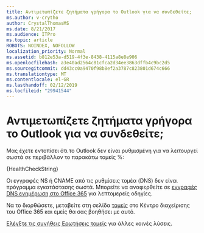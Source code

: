 ```yaml
---
title: Αντιμετωπίζετε ζητήματα γρήγορα το Outlook για να συνδεθείτε;
ms.author: v-crytho
author: CrystalThomasMS
ms.date: 8/21/2017
ms.audience: ITPro
ms.topic: article
ROBOTS: NOINDEX, NOFOLLOW
localization_priority: Normal
ms.assetid: b812e53a-d519-4f3e-8438-4115a8e8e906
ms.openlocfilehash: a3e40ad2564c81cfca2d34ee3863dffb4c9bc2d5
ms.sourcegitcommit: dd43cc0a9470f98b8ef2a3787c823801d674c666
ms.translationtype: MT
ms.contentlocale: el-GR
ms.lasthandoff: 02/12/2019
ms.locfileid: "29941544"
---
```

# <a name="having-issues-getting-outlook-to-connect"></a>Αντιμετωπίζετε ζητήματα γρήγορα το Outlook για να συνδεθείτε;

Μας έχετε εντοπίσει ότι το Outlook δεν είναι ρυθμισμένη για να λειτουργεί σωστά σε περιβάλλον το παρακάτω τομείς %:
  
{HealthCheckString}
  
Οι εγγραφές NS ή CNAME από τις ρυθμίσεις τομέα (DNS) δεν είναι πρόγραμμα εγκατάστασης σωστά. Μπορείτε να αναφερθείτε σε [εγγραφές DNS ενημέρωση στο Office 365](https://support.office.com/article/Create-DNS-records-for-Office-365-when-you-manage-your-DNS-records-B0F3FDCA-8A80-4E8E-9EF3-61E8A2A9AB23.aspx) για λεπτομερείς οδηγίες. 
  
Να το διορθώσετε, μεταβείτε στη σελίδα [τομείς](https://admin.microsoft.com/adminportal/home#/Domains) στο Κέντρο διαχείρισης του Office 365 και εμείς θα σας βοηθήσει με αυτό. 
  
[Ελέγξτε τις συνήθεις Ερωτήσεις τομείς](https://support.office.com/article/7b7b075d-79f9-4e37-8a9e-fb60c1d95166.aspx) για άλλες κοινές λύσεις. 
  

